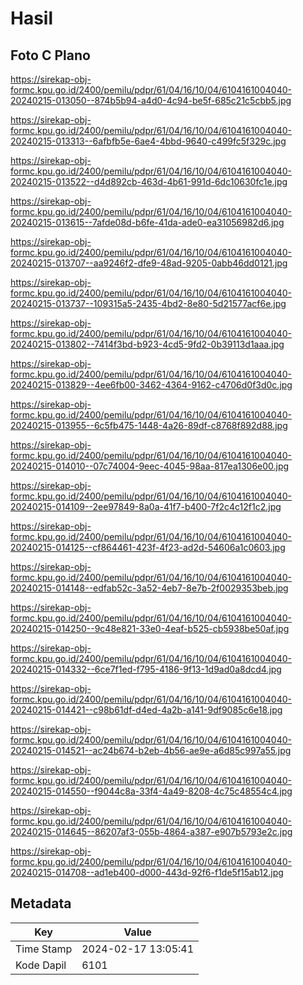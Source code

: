 # Hasil

## Foto C Plano

https://sirekap-obj-formc.kpu.go.id/2400/pemilu/pdpr/61/04/16/10/04/6104161004040-20240215-013050--874b5b94-a4d0-4c94-be5f-685c21c5cbb5.jpg

https://sirekap-obj-formc.kpu.go.id/2400/pemilu/pdpr/61/04/16/10/04/6104161004040-20240215-013313--6afbfb5e-6ae4-4bbd-9640-c499fc5f329c.jpg

https://sirekap-obj-formc.kpu.go.id/2400/pemilu/pdpr/61/04/16/10/04/6104161004040-20240215-013522--d4d892cb-463d-4b61-991d-6dc10630fc1e.jpg

https://sirekap-obj-formc.kpu.go.id/2400/pemilu/pdpr/61/04/16/10/04/6104161004040-20240215-013615--7afde08d-b6fe-41da-ade0-ea31056982d6.jpg

https://sirekap-obj-formc.kpu.go.id/2400/pemilu/pdpr/61/04/16/10/04/6104161004040-20240215-013707--aa9246f2-dfe9-48ad-9205-0abb46dd0121.jpg

https://sirekap-obj-formc.kpu.go.id/2400/pemilu/pdpr/61/04/16/10/04/6104161004040-20240215-013737--109315a5-2435-4bd2-8e80-5d21577acf6e.jpg

https://sirekap-obj-formc.kpu.go.id/2400/pemilu/pdpr/61/04/16/10/04/6104161004040-20240215-013802--7414f3bd-b923-4cd5-9fd2-0b39113d1aaa.jpg

https://sirekap-obj-formc.kpu.go.id/2400/pemilu/pdpr/61/04/16/10/04/6104161004040-20240215-013829--4ee6fb00-3462-4364-9162-c4706d0f3d0c.jpg

https://sirekap-obj-formc.kpu.go.id/2400/pemilu/pdpr/61/04/16/10/04/6104161004040-20240215-013955--6c5fb475-1448-4a26-89df-c8768f892d88.jpg

https://sirekap-obj-formc.kpu.go.id/2400/pemilu/pdpr/61/04/16/10/04/6104161004040-20240215-014010--07c74004-9eec-4045-98aa-817ea1306e00.jpg

https://sirekap-obj-formc.kpu.go.id/2400/pemilu/pdpr/61/04/16/10/04/6104161004040-20240215-014109--2ee97849-8a0a-41f7-b400-7f2c4c12f1c2.jpg

https://sirekap-obj-formc.kpu.go.id/2400/pemilu/pdpr/61/04/16/10/04/6104161004040-20240215-014125--cf864461-423f-4f23-ad2d-54606a1c0603.jpg

https://sirekap-obj-formc.kpu.go.id/2400/pemilu/pdpr/61/04/16/10/04/6104161004040-20240215-014148--edfab52c-3a52-4eb7-8e7b-2f0029353beb.jpg

https://sirekap-obj-formc.kpu.go.id/2400/pemilu/pdpr/61/04/16/10/04/6104161004040-20240215-014250--9c48e821-33e0-4eaf-b525-cb5938be50af.jpg

https://sirekap-obj-formc.kpu.go.id/2400/pemilu/pdpr/61/04/16/10/04/6104161004040-20240215-014332--6ce7f1ed-f795-4186-9f13-1d9ad0a8dcd4.jpg

https://sirekap-obj-formc.kpu.go.id/2400/pemilu/pdpr/61/04/16/10/04/6104161004040-20240215-014421--c98b61df-d4ed-4a2b-a141-9df9085c6e18.jpg

https://sirekap-obj-formc.kpu.go.id/2400/pemilu/pdpr/61/04/16/10/04/6104161004040-20240215-014521--ac24b674-b2eb-4b56-ae9e-a6d85c997a55.jpg

https://sirekap-obj-formc.kpu.go.id/2400/pemilu/pdpr/61/04/16/10/04/6104161004040-20240215-014550--f9044c8a-33f4-4a49-8208-4c75c48554c4.jpg

https://sirekap-obj-formc.kpu.go.id/2400/pemilu/pdpr/61/04/16/10/04/6104161004040-20240215-014645--86207af3-055b-4864-a387-e907b5793e2c.jpg

https://sirekap-obj-formc.kpu.go.id/2400/pemilu/pdpr/61/04/16/10/04/6104161004040-20240215-014708--ad1eb400-d000-443d-92f6-f1de5f15ab12.jpg


## Metadata

| Key        | Value               |
| ---------- | ------------------- |
| Time Stamp | 2024-02-17 13:05:41 |
| Kode Dapil | 6101                |



